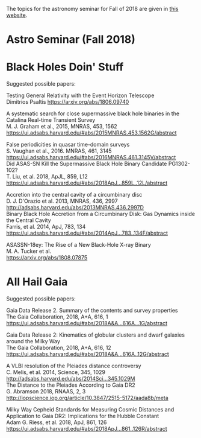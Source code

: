 The topics for the astronomy seminar for Fall of 2018 are given in [this website](http://www.phy.ohiou.edu/~chornock/astroseminar2018/).

# Astro Seminar (Fall 2018)

# Black Holes Doin' Stuff

Suggested possible papers:

Testing General Relativity with the Event Horizon Telescope   
Dimitrios Psaltis 
https://arxiv.org/abs/1806.09740

A systematic search for close supermassive black hole binaries in the Catalina Real-time Transient Survey  
M. J. Graham et al., 2015, MNRAS, 453, 1562  
https://ui.adsabs.harvard.edu/#abs/2015MNRAS.453.1562G/abstract

False periodicities in quasar time-domain surveys  
S. Vaughan et al., 2016. MNRAS, 461, 3145  
https://ui.adsabs.harvard.edu/#abs/2016MNRAS.461.3145V/abstract  
Did ASAS-SN Kill the Supermassive Black Hole Binary Candidate PG1302-102?   
T. Liu, et al. 2018, ApJL, 859, L12  
https://ui.adsabs.harvard.edu/#abs/2018ApJ...859L..12L/abstract  

Accretion into the central cavity of a circumbinary disc  
D. J. D'Orazio et al. 2013, MNRAS, 436, 2997  
http://adsabs.harvard.edu/abs/2013MNRAS.436.2997D  
Binary Black Hole Accretion from a Circumbinary Disk: Gas Dynamics inside the Central Cavity   
Farris, et al. 2014, ApJ, 783, 134  
https://ui.adsabs.harvard.edu/#abs/2014ApJ...783..134F/abstract  

ASASSN-18ey: The Rise of a New Black-Hole X-ray Binary  
M. A. Tucker et al.  
https://arxiv.org/abs/1808.07875  

# All Hail Gaia  

Suggested possible papers:  

Gaia Data Release 2. Summary of the contents and survey properties   
The Gaia Collaboration, 2018, A+A, 616, 1  
https://ui.adsabs.harvard.edu/#abs/2018A&A...616A...1G/abstract  

Gaia Data Release 2: Kinematics of globular clusters and dwarf galaxies around the Milky Way  
The Gaia Collaboration, 2018, A+A, 616, 12  
https://ui.adsabs.harvard.edu/#abs/2018A&A...616A..12G/abstract  

A VLBI resolution of the Pleiades distance controversy  
C. Melis, et al. 2014, Science, 345, 1029  
http://adsabs.harvard.edu/abs/2014Sci...345.1029M  
The Distance to the Pleiades According to Gaia DR2  
G. Abramson 2018, RNAAS,  2, 3  
http://iopscience.iop.org/article/10.3847/2515-5172/aada8b/meta  

Milky Way Cepheid Standards for Measuring Cosmic Distances and Application to Gaia DR2: Implications for the Hubble Constant  
Adam G. Riess, et al. 2018, ApJ, 861, 126  
https://ui.adsabs.harvard.edu/#abs/2018ApJ...861..126R/abstract  

